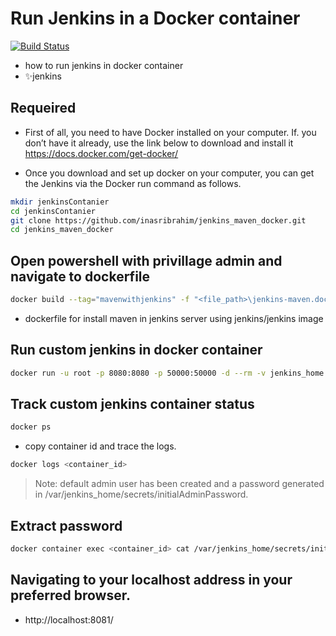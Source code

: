 # Run Jenkins in a Docker container

[![Build Status](https://travis-ci.org/joemccann/dillinger.svg?branch=master)](https://travis-ci.org/joemccann/dillinger)


- how to run jenkins in docker container
- ✨jenkins  

## Requeired
 - First of all, you need to have Docker installed on your computer. If. you don’t have it already, use the link below to download and install it https://docs.docker.com/get-docker/

 - Once you download and set up docker on your computer, you can get the Jenkins via the Docker run command as follows.
 
```sh
mkdir jenkinsContanier 
cd jenkinsContanier
git clone https://github.com/inasribrahim/jenkins_maven_docker.git
cd jenkins_maven_docker
```

## Open powershell with privillage admin and navigate to dockerfile

```sh
docker build --tag="mavenwithjenkins" -f "<file_path>\jenkins-maven.dockerfile" .
```
 - dockerfile for install maven in jenkins server using jenkins/jenkins image

## Run custom jenkins in docker container

```sh
docker run -u root -p 8080:8080 -p 50000:50000 -d --rm -v jenkins_home:/var/jenkins_home_custom mavenwithjenkins
```

## Track custom jenkins container status 
```sh
docker ps
```
 - copy container id and trace the logs.

```sh
docker logs <container_id>
```

> Note: default admin user has been created and a password generated in /var/jenkins_home/secrets/initialAdminPassword.

## Extract password 
```sh
docker container exec <container_id> cat /var/jenkins_home/secrets/initialAdminPassword 
```

 ## Navigating to your localhost address in your preferred browser.
 
   - http://localhost:8081/
